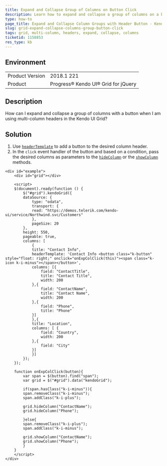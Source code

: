 ```yaml
---
title: Expand and Collapse Group of Columns on Button Click
description: Learn how to expand and collapse a group of columns on a button click in the Kendo UI Grid.
type: how-to
page_title: Expand and Collapse Column Groups with Header Button - Kendo UI for jQuery Data Grid
slug: grid-expand-collapse-columns-group-button-click
tags: grid, multi-column, headers, expand, collapse, columns
ticketid: 1158853
res_type: kb
---
```


## Environment

<table>
	<tr>
		<td>Product Version</td>
		<td>2018.1 221</td>
	</tr>
	<tr>
		<td>Product</td>
		<td>Progress® Kendo UI® Grid for jQuery</td>
	</tr>
</table>

## Description

How can I expand and collapse a group of columns with a button when I am using multi-column headers in the Kendo UI Grid?

## Solution

1. Use [`headerTemplate`](https://docs.telerik.com/kendo-ui/api/javascript/ui/grid/configuration/columns.headertemplate) to add a button to the desired column header.
1. In the `click` event handler of the button and based on a condition, pass the desired columns as parameters to the [`hideColumn`](https://docs.telerik.com/kendo-ui/api/javascript/ui/grid/methods/hidecolumn) or the [`showColumn`](https://docs.telerik.com/kendo-ui/api/javascript/ui/grid/methods/showcolumn) methods.

```dojo
<div id="example">
	<div id="grid"></div>

	<script>
	$(document).ready(function () {
		$("#grid").kendoGrid({
		dataSource: {
			type: "odata",
			transport: {
			read: "https://demos.telerik.com/kendo-ui/service/Northwind.svc/Customers"
			},
			pageSize: 20
		},
		height: 550,
		pageable: true,
		columns: [
			{
			title: "Contact Info",
			headerTemplate: 'Contact Info <button class="k-button" style="float: right;" onclick="onExpColClick(this)"><span class="k-icon k-i-minus"></span></button>',
			columns: [{
				field: "ContactTitle",
				title: "Contact Title",
				width: 200
			},{
				field: "ContactName",
				title: "Contact Name",
				width: 200
			},{
				field: "Phone",
				title: "Phone"
			}]
			},{
			title: "Location",
			columns: [ {
				field: "Country",
				width: 200
			},{
				field: "City"
			}]
			}]
		});
	});

	function onExpColClick(button){
		var span = $(button).find("span");
		var grid = $("#grid").data("kendoGrid");

		if(span.hasClass("k-i-minus")){
		span.removeClass("k-i-minus");
		span.addClass("k-i-plus");

		grid.hideColumn("ContactName");
		grid.hideColumn("Phone");

		}else{
		span.removeClass("k-i-plus");
		span.addClass("k-i-minus");

		grid.showColumn("ContactName");
		grid.showColumn("Phone");
		}
	}
	</script>
</div>
```
